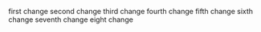 first change
second change
third change
fourth change
fifth change
sixth change
seventh change
eight change